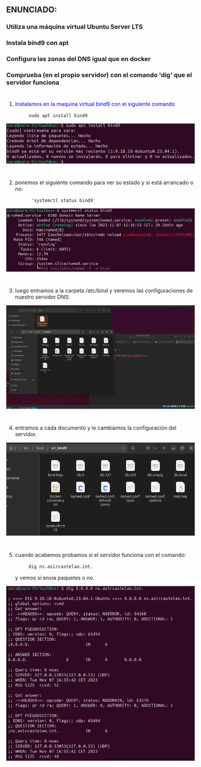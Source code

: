 
## ENUNCIADO:
### Utiliza una máquina virtual Ubuntu Server LTS
### Instala bind9 con apt
### Configura las zonas del DNS igual que en docker
### Comprueba (en el propio servidor) con el comando 'dig' que el servidor funciona

# 

1. <span style="color:blue">Instalamos en la maquina virtual bind9 con el siguiente comando</span> 


            sudo apt install bind9


![foto1](https://github.com/sarald22/SRI/blob/main/tareas/Tarea6/Screenshot_20231107_180250.png)


# 

2. ponemos el siguiente comando para ver su estado y si está arrancado o no:

             'systemctl status bind9' 

![foto2](https://github.com/sarald22/SRI/blob/main/tareas/Tarea6/Screenshot_20231107_180349.png)


# 

3. luego entramos a la carpeta /etc/bind y veremos las configuraciones de nuestro servidor DNS:

![foto3](https://github.com/sarald22/SRI/blob/main/tareas/Tarea6/Screenshot_20231107_164905.png)


# 

4. entramos a cada documento y le cambiamos la configuración del servidor.

![foto4](https://github.com/sarald22/SRI/blob/main/tareas/Tarea6/Screenshot_20231107_180435.png)


# 

5. cuando acabemos probamos si el servidor funciona con el comando:

            dig ns.asircastelao.int.

    y vemos si envia paquetes o no.

![foto5](https://github.com/sarald22/SRI/blob/main/tareas/Tarea6/Screenshot_20231107_165558.png)









